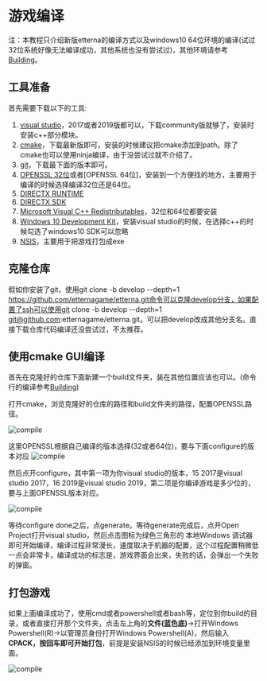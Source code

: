 # 游戏编译

注：本教程只介绍新版etterna的编译方式以及windows10 64位环境的编译(试过32位系统好像无法编译成功，其他系统也没有尝试过)，其他环境请参考[Building](https://github.com/etternagame/etterna/blob/master/Docs/Building.md)。

## 工具准备

首先需要下载以下的工具:
1. [visual studio](https://visualstudio.microsoft.com/zh-hans/)，2017或者2019版都可以，下载community版就够了，安装时安装c++部分模块。
2. [cmake](https://cmake.org/download/)，下载最新版即可，安装的时候建议把cmake添加到path。除了cmake也可以使用ninja编译，由于没尝试过就不介绍了。
3. [git](https://npm.taobao.org/mirrors/git-for-windows/)，下载最下面的版本即可。
4. [OPENSSL 32位](https://slproweb.com/download/Win32OpenSSL-1_1_0L.exe)或者[OPENSSL 64位]，安装到一个方便找的地方，主要用于编译的时候选择编译32位还是64位。
5. [DIRECTX RUNTIME](https://www.microsoft.com/en-us/download/details.aspx?id=8109)
6. [DIRECTX SDK](https://www.microsoft.com/en-us/download/details.aspx?id=6812)
7. [Microsoft Visual C++ Redistributables](https://www.microsoft.com/en-us/download/details.aspx?id=48145)，32位和64位都要安装
8. [Windows 10 Development Kit](https://developer.microsoft.com/en-us/windows/downloads/windows-10-sdk/)，安装visual studio的时候，在选择c++的时候勾选了windows10 SDK可以忽略
9. [NSIS](https://nsis.sourceforge.io/Main_Page)，主要用于把游戏打包成exe

## 克隆仓库

假如你安装了git，使用git clone -b develop --depth=1 https://github.com/etternagame/etterna.git命令可以克隆develop分支，如果配置了ssh可以使用git clone -b develop --depth=1 git@github.com:etternagame/etterna.git。可以把develop改成其他分支名。直接下载仓库代码编译还没尝试过，不太推荐。

## 使用cmake GUI编译

首先在克隆好的仓库下面新建一个build文件夹，装在其他位置应该也可以。(命令行的编译参考[Building](https://github.com/etternagame/etterna/blob/master/Docs/Building.md))

打开cmake，浏览克隆好的仓库的路径和build文件夹的路径，配置OPENSSL路径。

<img :src="$withBase('/zhs/compile1.png')" alt="compile">

这里OPENSSL根据自己编译的版本选择(32或者64位)，要与下面configure的版本对应
<img :src="$withBase('/zhs/compile2.png')" alt="compile">

然后点开configure，其中第一项为你visual studio的版本，15 2017是visual studio 2017，16 2019是visual studio 2019，第二项是你编译游戏是多少位的，要与上面OPENSSL版本对应。

<img :src="$withBase('/zhs/compile3.png')" alt="compile">

等待configure done之后，点generate。等待generate完成后，点开Open Project打开visual studio，然后点击图标为绿色三角形的 本地Windows 调试器即可开始编译，编译过程非常漫长，速度取决于机器的配置，这个过程配置稍微低一点会非常卡，编译成功的标志是，游戏界面会出来，失败的话，会弹出一个失败的弹窗。

## 打包游戏

如果上面编译成功了，使用cmd或者powershell或者bash等，定位到你build的目录，或者直接打开那个文件夹，点击左上角的**文件(蓝色底)**->打开Windows Powershell(R)->以管理员身份打开Windows Powershell(A)，然后输入**CPACK，按回车即可开始打包**，前提是安装NSIS的时候已经添加到环境变量里面。

<img :src="$withBase('/zhs/compile4.png')" alt="compile">
